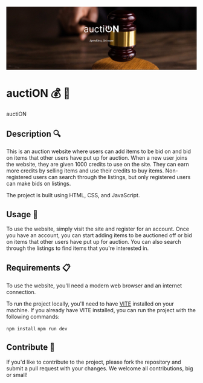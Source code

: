 ![Auction site hero banner](img/README.png)

# auctiON :moneybag: :hammer:

auctiON

## Description :mag:

This is an auction website where users can add items to be bid on and bid on items that other users have put up for auction. When a new user joins the website, they are given 1000 credits to use on the site. They can earn more credits by selling items and use their credits to buy items. Non-registered users can search through the listings, but only registered users can make bids on listings.

The project is built using HTML, CSS, and JavaScript.

## Usage :electric_plug:

To use the website, simply visit the site and register for an account. Once you have an account, you can start adding items to be auctioned off or bid on items that other users have put up for auction. You can also search through the listings to find items that you're interested in.

## Requirements :clipboard:

To use the website, you'll need a modern web browser and an internet connection.

To run the project locally, you'll need to have [VITE](https://github.com/vitejs/vite) installed on your machine. If you already have VITE installed, you can run the project with the following commands:

```npm install```
```npm run dev```


## Contribute :handshake:

If you'd like to contribute to the project, please fork the repository and submit a pull request with your changes. We welcome all contributions, big or small!
